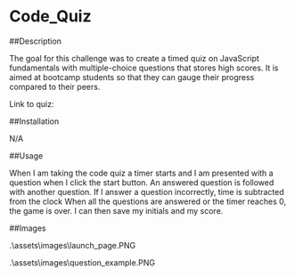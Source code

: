 # Code_Quiz

##Description

The goal for this challenge was to create a timed quiz on JavaScript fundamentals with multiple-choice questions that stores high scores. 
It is aimed at bootcamp students so that they can gauge their progress compared to their peers.

Link to quiz: 

##Installation

N/A


##Usage

When I am taking the code quiz a timer starts and I am presented with a question
when I click the start button. An answered question is followed with another question.
If I answer a question incorrectly, time is subtracted from the clock
When all the questions are answered or the timer reaches 0, the game is over. I can then save my initials and my score.

##Images

.\assets\images\launch_page.PNG

.\assets\images\question_example.PNG
